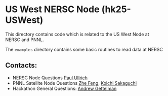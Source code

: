 # US West NERSC Node (hk25-USWest)

This directory contains code which is related to the US West Node at NERSC and PNNL. 

The `examples` directory contains some basic routines to read data at NERSC 

## Contacts: 

- NERSC Node Questions [Paul Ullrich](ullrich4@llnl.gov)
- PNNL Satellite Node Questions [Zhe Feng](zhe.feng@pnnl.gov), [Koichi Sakaguchi](Koichi.Sakaguchi@pnnl.gov)
- Hackathon General Questions: [Andrew Gettelman](andrew.gettelman@pnnl.gov)

